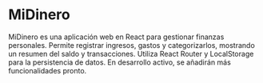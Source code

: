 # MiDinero
MiDinero es una aplicación web en React para gestionar finanzas personales. Permite registrar ingresos, gastos y categorizarlos, mostrando un resumen del saldo y transacciones. Utiliza React Router y LocalStorage para la persistencia de datos. En desarrollo activo, se añadirán más funcionalidades pronto.

